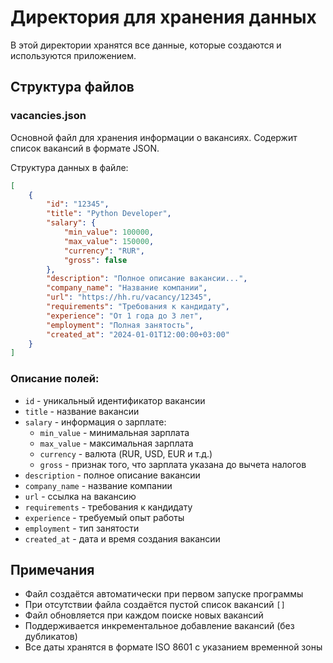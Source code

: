 # Директория для хранения данных

В этой директории хранятся все данные, которые создаются и используются приложением.

## Структура файлов

### vacancies.json
Основной файл для хранения информации о вакансиях. Содержит список вакансий в формате JSON.

Структура данных в файле:
```json
[
    {
        "id": "12345",
        "title": "Python Developer",
        "salary": {
            "min_value": 100000,
            "max_value": 150000,
            "currency": "RUR",
            "gross": false
        },
        "description": "Полное описание вакансии...",
        "company_name": "Название компании",
        "url": "https://hh.ru/vacancy/12345",
        "requirements": "Требования к кандидату",
        "experience": "От 1 года до 3 лет",
        "employment": "Полная занятость",
        "created_at": "2024-01-01T12:00:00+03:00"
    }
]
```

### Описание полей:

- `id` - уникальный идентификатор вакансии
- `title` - название вакансии
- `salary` - информация о зарплате:
  - `min_value` - минимальная зарплата
  - `max_value` - максимальная зарплата
  - `currency` - валюта (RUR, USD, EUR и т.д.)
  - `gross` - признак того, что зарплата указана до вычета налогов
- `description` - полное описание вакансии
- `company_name` - название компании
- `url` - ссылка на вакансию
- `requirements` - требования к кандидату
- `experience` - требуемый опыт работы
- `employment` - тип занятости
- `created_at` - дата и время создания вакансии

## Примечания

- Файл создаётся автоматически при первом запуске программы
- При отсутствии файла создаётся пустой список вакансий `[]`
- Файл обновляется при каждом поиске новых вакансий
- Поддерживается инкрементальное добавление вакансий (без дубликатов)
- Все даты хранятся в формате ISO 8601 с указанием временной зоны 